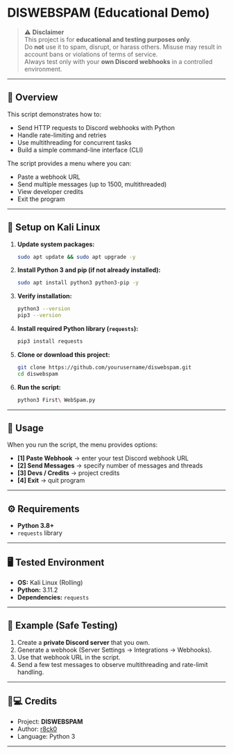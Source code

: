 # DISWEBSPAM (Educational Demo)

> ⚠️ **Disclaimer**  
> This project is for **educational and testing purposes only**.  
> Do **not** use it to spam, disrupt, or harass others. Misuse may result in account bans or violations of terms of service.  
> Always test only with your **own Discord webhooks** in a controlled environment.  

---

## 📌 Overview
This script demonstrates how to:
- Send HTTP requests to Discord webhooks with Python
- Handle rate-limiting and retries
- Use multithreading for concurrent tasks
- Build a simple command-line interface (CLI)

The script provides a menu where you can:
- Paste a webhook URL
- Send multiple messages (up to 1500, multithreaded)
- View developer credits
- Exit the program

---

## 🐧 Setup on Kali Linux

1. **Update system packages:**
   ```bash
   sudo apt update && sudo apt upgrade -y
   ```

2. **Install Python 3 and pip (if not already installed):**
   ```bash
   sudo apt install python3 python3-pip -y
   ```

3. **Verify installation:**
   ```bash
   python3 --version
   pip3 --version
   ```

4. **Install required Python library (`requests`):**
   ```bash
   pip3 install requests
   ```

5. **Clone or download this project:**
   ```bash
   git clone https://github.com/yourusername/diswebspam.git
   cd diswebspam
   ```

6. **Run the script:**
   ```bash
   python3 First\ WebSpam.py
   ```

---

## 🚀 Usage

When you run the script, the menu provides options:
- **[1] Paste Webhook** → enter your test Discord webhook URL  
- **[2] Send Messages** → specify number of messages and threads  
- **[3] Devs / Credits** → project credits  
- **[4] Exit** → quit program  

---

## ⚙️ Requirements
- **Python 3.8+**
- `requests` library

---

## 🖥️ Tested Environment
- **OS:** Kali Linux (Rolling)  
- **Python:** 3.11.2  
- **Dependencies:** `requests`  

---

## 🧪 Example (Safe Testing)
1. Create a **private Discord server** that you own.  
2. Generate a webhook (Server Settings → Integrations → Webhooks).  
3. Use that webhook URL in the script.  
4. Send a few test messages to observe multithreading and rate-limit handling.  

---

## 👨💻 Credits
- Project: **DISWEBSPAM**  
- Author: [r8ck0](https://github.com/r8ck0)  
- Language: Python 3  

---
